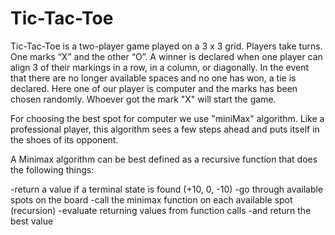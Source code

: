 # Tic-Tac-Toe

Tic-Tac-Toe is a two-player game played on a 3 x 3 grid. Players take turns. One marks “X” and the other “O”. A winner is declared when one player can align 3 of their markings in a row, in a column, or diagonally. In the event that there are no longer available spaces and no one has won, a tie is declared. Here one of our player is computer and the marks has been chosen randomly. Whoever got the mark "X" will start the game.

For choosing the best spot for computer we use "miniMax" algorithm. Like a professional player, this algorithm sees a few steps ahead and puts itself in the shoes of its opponent.

A Minimax algorithm can be best defined as a recursive function that does the following things:

-return a value if a terminal state is found (+10, 0, -10)
-go through available spots on the board
-call the minimax function on each available spot (recursion)
-evaluate returning values from function calls
-and return the best value
